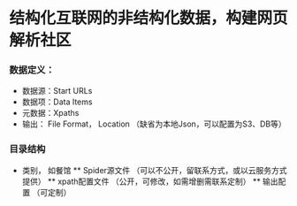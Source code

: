 # 结构化互联网的非结构化数据，构建网页解析社区

### 数据定义：
* 数据源：Start URLs
* 数据项：Data Items
* 元数据：Xpaths
* 输出： File Format， Location （缺省为本地Json，可以配置为S3、DB等）


### 目录结构
* 类别， 如餐馆
** Spider源文件 （可以不公开，留联系方式，或以云服务方式提供）
** xpath配置文件 （公开，可修改，如需增删需联系定制）
** 输出配置 （可定制）
